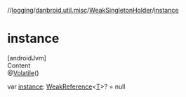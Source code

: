//[logging](../../../index.md)/[danbroid.util.misc](../index.md)/[WeakSingletonHolder](index.md)/[instance](instance.md)



# instance  
[androidJvm]  
Content  
@[Volatile](https://kotlinlang.org/api/latest/jvm/stdlib/kotlin.jvm/-volatile/index.html)()  
  
var [instance](instance.md): [WeakReference](https://developer.android.com/reference/kotlin/java/lang/ref/WeakReference.html)<[T](index.md)>? = null  



